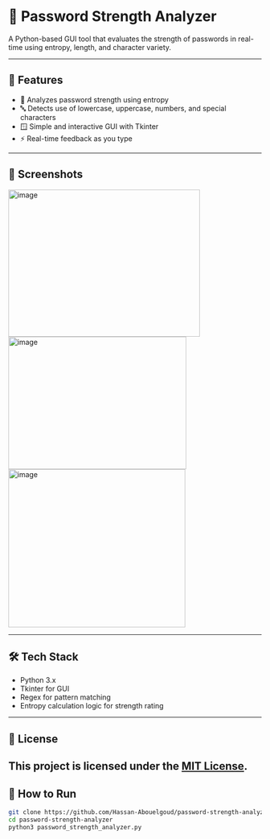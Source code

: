 # 🔐 Password Strength Analyzer

A Python-based GUI tool that evaluates the strength of passwords in real-time using entropy, length, and character variety.

---

## 🚀 Features

- 🧠 Analyzes password strength using entropy
- 🔤 Detects use of lowercase, uppercase, numbers, and special characters
- 🪟 Simple and interactive GUI with Tkinter
- ⚡ Real-time feedback as you type

---

## 📸 Screenshots

<img width="381" height="292" alt="image" src="https://github.com/user-attachments/assets/7634bee5-eb19-47d2-8e7d-2f785fe359ca" />
<img width="354" height="263" alt="image" src="https://github.com/user-attachments/assets/4e11ce9b-4a69-4946-b336-20798cc1528a" />
<img width="352" height="314" alt="image" src="https://github.com/user-attachments/assets/cd454eff-be23-4a2f-a8bf-20dd873d9470" />


---

## 🛠️ Tech Stack

- Python 3.x
- Tkinter for GUI
- Regex for pattern matching
- Entropy calculation logic for strength rating

---
## 📄 License

This project is licensed under the [MIT License](LICENSE).
---

## 🧪 How to Run

```bash
git clone https://github.com/Hassan-Abouelgoud/password-strength-analyzer.git
cd password-strength-analyzer
python3 password_strength_analyzer.py
